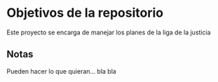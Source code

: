# Objetivos de la repositorio

Este proyecto se encarga de manejar los planes de la liga de la justicia


## Notas
Pueden hacer lo que quieran...
bla bla
